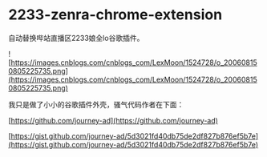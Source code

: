 # 2233-zenra-chrome-extension

自动替换哔站直播区2233娘全lo谷歌插件。

![https://images.cnblogs.com/cnblogs_com/LexMoon/1524728/o_200608150805225735.png](https://images.cnblogs.com/cnblogs_com/LexMoon/1524728/o_200608150805225735.png)

我只是做了小小的谷歌插件外壳，骚气代码作者在下面：

[https://github.com/journey-ad](https://github.com/journey-ad)

[https://gist.github.com/journey-ad/5d3021fd40db75de2df827b876ef5b7e](https://gist.github.com/journey-ad/5d3021fd40db75de2df827b876ef5b7e)